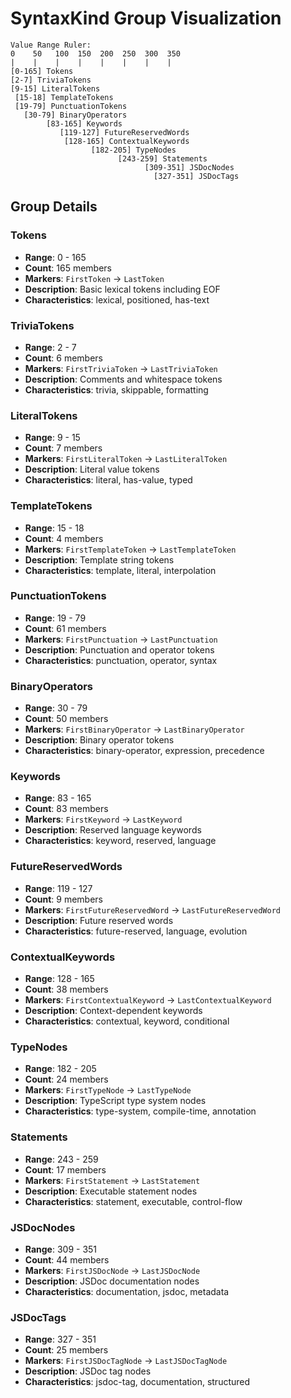 # SyntaxKind Group Visualization

```
Value Range Ruler:
0    50   100  150  200  250  300  350
|    |    |    |    |    |    |    |
[0-165] Tokens
[2-7] TriviaTokens
[9-15] LiteralTokens
 [15-18] TemplateTokens
 [19-79] PunctuationTokens
   [30-79] BinaryOperators
        [83-165] Keywords
           [119-127] FutureReservedWords
            [128-165] ContextualKeywords
                  [182-205] TypeNodes
                        [243-259] Statements
                              [309-351] JSDocNodes
                                [327-351] JSDocTags
```

## Group Details

### Tokens
- **Range**: 0 - 165
- **Count**: 165 members
- **Markers**: `FirstToken` → `LastToken`
- **Description**: Basic lexical tokens including EOF
- **Characteristics**: lexical, positioned, has-text

### TriviaTokens
- **Range**: 2 - 7
- **Count**: 6 members
- **Markers**: `FirstTriviaToken` → `LastTriviaToken`
- **Description**: Comments and whitespace tokens
- **Characteristics**: trivia, skippable, formatting

### LiteralTokens
- **Range**: 9 - 15
- **Count**: 7 members
- **Markers**: `FirstLiteralToken` → `LastLiteralToken`
- **Description**: Literal value tokens
- **Characteristics**: literal, has-value, typed

### TemplateTokens
- **Range**: 15 - 18
- **Count**: 4 members
- **Markers**: `FirstTemplateToken` → `LastTemplateToken`
- **Description**: Template string tokens
- **Characteristics**: template, literal, interpolation

### PunctuationTokens
- **Range**: 19 - 79
- **Count**: 61 members
- **Markers**: `FirstPunctuation` → `LastPunctuation`
- **Description**: Punctuation and operator tokens
- **Characteristics**: punctuation, operator, syntax

### BinaryOperators
- **Range**: 30 - 79
- **Count**: 50 members
- **Markers**: `FirstBinaryOperator` → `LastBinaryOperator`
- **Description**: Binary operator tokens
- **Characteristics**: binary-operator, expression, precedence

### Keywords
- **Range**: 83 - 165
- **Count**: 83 members
- **Markers**: `FirstKeyword` → `LastKeyword`
- **Description**: Reserved language keywords
- **Characteristics**: keyword, reserved, language

### FutureReservedWords
- **Range**: 119 - 127
- **Count**: 9 members
- **Markers**: `FirstFutureReservedWord` → `LastFutureReservedWord`
- **Description**: Future reserved words
- **Characteristics**: future-reserved, language, evolution

### ContextualKeywords
- **Range**: 128 - 165
- **Count**: 38 members
- **Markers**: `FirstContextualKeyword` → `LastContextualKeyword`
- **Description**: Context-dependent keywords
- **Characteristics**: contextual, keyword, conditional

### TypeNodes
- **Range**: 182 - 205
- **Count**: 24 members
- **Markers**: `FirstTypeNode` → `LastTypeNode`
- **Description**: TypeScript type system nodes
- **Characteristics**: type-system, compile-time, annotation

### Statements
- **Range**: 243 - 259
- **Count**: 17 members
- **Markers**: `FirstStatement` → `LastStatement`
- **Description**: Executable statement nodes
- **Characteristics**: statement, executable, control-flow

### JSDocNodes
- **Range**: 309 - 351
- **Count**: 44 members
- **Markers**: `FirstJSDocNode` → `LastJSDocNode`
- **Description**: JSDoc documentation nodes
- **Characteristics**: documentation, jsdoc, metadata

### JSDocTags
- **Range**: 327 - 351
- **Count**: 25 members
- **Markers**: `FirstJSDocTagNode` → `LastJSDocTagNode`
- **Description**: JSDoc tag nodes
- **Characteristics**: jsdoc-tag, documentation, structured
